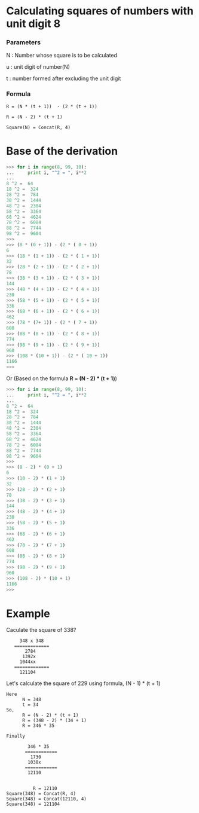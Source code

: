 # Calculating squares of numbers with unit digit 8

### Parameters

N : Number whose square is to be calculated

u : unit digit of number(N)

t : number formed after excluding the unit digit

### Formula

```
R = (N * (t + 1))  - (2 * (t + 1))

R = (N - 2) * (t + 1)
```

```
Square(N) = Concat(R, 4)
```

# Base of the derivation

```python	
>>> for i in range(8, 99, 10):
...     print i, "^2 = ", i**2
... 
8 ^2 =  64
18 ^2 =  324
28 ^2 =  784
38 ^2 =  1444
48 ^2 =  2304
58 ^2 =  3364
68 ^2 =  4624
78 ^2 =  6084
88 ^2 =  7744
98 ^2 =  9604
>>> 
>>> (8 * (0 + 1)) - (2 * ( 0 + 1))
6
>>> (18 * (1 + 1)) - (2 * ( 1 + 1))
32
>>> (28 * (2 + 1)) - (2 * ( 2 + 1))
78
>>> (38 * (3 + 1)) - (2 * ( 3 + 1))
144
>>> (48 * (4 + 1)) - (2 * ( 4 + 1))
230
>>> (58 * (5 + 1)) - (2 * ( 5 + 1))
336
>>> (68 * (6 + 1)) - (2 * ( 6 + 1))
462
>>> (78 * (7+ 1)) - (2 * ( 7 + 1))
608
>>> (88 * (8 + 1)) - (2 * ( 8 + 1))
774
>>> (98 * (9 + 1)) - (2 * ( 9 + 1))
960
>>> (108 * (10 + 1)) - (2 * ( 10 + 1))
1166
>>> 
```

Or (Based on the formula **R = (N - 2) * (t + 1)**)

```python
>>> for i in range(8, 99, 10):
...     print i, "^2 = ", i**2
... 
8 ^2 =  64
18 ^2 =  324
28 ^2 =  784
38 ^2 =  1444
48 ^2 =  2304
58 ^2 =  3364
68 ^2 =  4624
78 ^2 =  6084
88 ^2 =  7744
98 ^2 =  9604
>>> 
>>> (8 - 2) * (0 + 1)
6
>>> (18 - 2) * (1 + 1)
32
>>> (28 - 2) * (2 + 1)
78
>>> (38 - 2) * (3 + 1)
144
>>> (48 - 2) * (4 + 1)
230
>>> (58 - 2) * (5 + 1)
336
>>> (68 - 2) * (6 + 1)
462
>>> (78 - 2) * (7 + 1)
608
>>> (88 - 2) * (8 + 1)
774
>>> (98 - 2) * (9 + 1)
960
>>> (108 - 2) * (10 + 1)
1166
>>> 
```

# Example

Caculate the square of 338?

```
     348 x 348
   =============
       2784
      1392x
     1044xx
   =============
     121104
```

Let's calculate the square of 229 using formula, (N - 1) * (t + 1)

```
Here 
      N = 348
      t = 34
So,
      R = (N - 2) * (t + 1)     
      R = (348 - 2) * (34 + 1)
      R = 346 * 35

Finally

        346 * 35
       ============
         1730 
        1038x
       ============
        12110


          R = 12110
Square(348) = Concat(R, 4)
Square(348) = Concat(12110, 4)
Square(348) = 121104
```